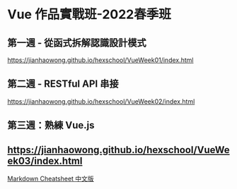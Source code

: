 Vue 作品實戰班-2022春季班
===

## 第一週 - 從函式拆解認識設計模式

https://jianhaowong.github.io/hexschool/VueWeek01/index.html

## 第二週 - RESTful API 串接
https://jianhaowong.github.io/hexschool/VueWeek02/index.html

## 第三週：熟練 Vue.js
https://jianhaowong.github.io/hexschool/VueWeek03/index.html
---
[Markdown Cheatsheet 中文版](https://hackmd.io/@eMP9zQQ0Qt6I8Uqp2Vqy6w/SyiOheL5N/%2FBVqowKshRH246Q7UDyodFA?type=book#%E4%B8%BB%E6%A8%99%E9%A1%8C)

